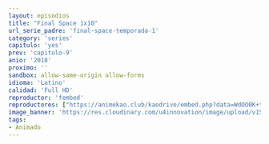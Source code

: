 ```yaml
---
layout: episodios
title: "Final Space 1x10"
url_serie_padre: 'final-space-temporada-1'
category: 'series'
capitulo: 'yes'
prev: 'capitulo-9'
anio: '2018'
proximo: ''
sandbox: allow-same-origin allow-forms
idioma: 'Latino'
calidad: 'Full HD'
reproductor: 'fembed'
reproductores: ["https://animekao.club/kaodrive/embed.php?data=WdOO0K+tRCzS3mNb5dGI7qQonHbkw9kR2lBwEJdvBL0sz6KVn4yDbujlDn2GZaAKwxLzFgDKPS9HJ17prZ3UX7DhInfj/YPKE4fkh0PrU9gRFeagO2iRW80hln5aD11KXMl28WKCPgxhhzRl6QMZxsbtIQuKlfBzueFwLW439uQb3gcDZs7uaCIv44qfPt3vmoPSmX3oxrVAaT48xVssEuEovF44zmjU0rhjNAEuyN9R0PXwKDhTGWwB55atYVbDqBPXGqy+y2veedEP3VG5uZsDzsPXmFPLcXCJswIuJYfYENyds3leedkZedCMynmSyFZ4vfIxU1vhqvVacAJ34k+jlH0TA2bjh4XvDEFCNKChRbjixosqn5hNM0AtfcC/CRvEskUog+3edDYNuJXUsg=="]
image_banner: 'https://res.cloudinary.com/u4innovation/image/upload/v1560736048/final-space-banner-min_fxzmcc.jpg'
tags:
- Animado
---
```











